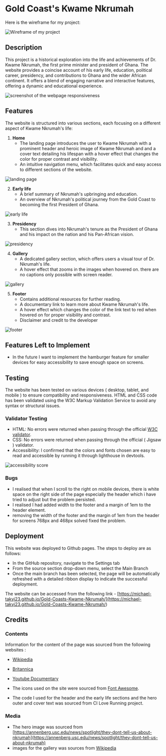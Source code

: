 # Gold Coast's Kwame Nkrumah

Here is the wireframe for my project:

![Wireframe of my project](assets/images/wire-frame-mockup.png)

## Description

This project is a historical exploration into the life and achievements of Dr. Kwame Nkrumah, the first prime minister and president of Ghana. The website provides a coincise account of his early life, education, political career, presidency, and contributions to Ghana and the wider African continent. It offers a blend of engaging narrative and interactive features, offering a dynamic and educational experience.

![screenshot of the webpage responsiveness](assets/images/gold-coast-mockup.png)

## Features

The website is structured into various sections, each focusing on a different aspect of Kwame Nkrumah's life:

1. **Home**
   - The landing page introduces the user to Kwame Nkrumah with a prominent header and heroic image of Kwame Nkrumah and and a cover text detailing his lifespan with a hover effect that changes the color for proper contrast and visibility.
   - An intuitive navigation menu, which facilitates quick and easy access to different sections of the website.

![landing page](assets/images/landing-page.png)

2. **Early life**
   - A brief summary of Nkrumah's upbringing and education.
   - An overview of Nkrumah's political journey from the Gold Coast to becoming the first President of Ghana.

![early life](assets/images/early-life-mockup.png)

3. **Presidency**
   - This section dives into Nkrumah's tenure as the President of Ghana and his impact on the nation and his Pan-African vision.

![presidency](assets/images/presidency-mockup.png)

4. **Gallery**
   - A dedicated gallery section, which offers users a visual tour of Dr. Nkrumah's life.
   - A hover effect that zooms in the images when hovered on. there are no captions only possible with screen reader.

![gallery](assets/images/gallery-section-mockup.png)

5. **Footer**
   - Contains additional resources for further reading.
   - A documentary link to learn more about Kwame Nkrumah's life.
   - A hover effect which changes the color of the link text to red when hovered on for proper visibility and contrast.
   - Disclaimer and credit to the developer

![footer](assets/images/footer-mockup.png)

## Features Left to Implement

- In the future I want to implement the hamburger feature for smaller devices for easy accessibility to save enough space on screens.

## Testing

The website has been tested on various devices ( desktop, tablet, and mobile ) to ensure compatibility and responsiveness. HTML and CSS code has been validated using the W3C Markup Validation Service to avoid any syntax or structural issues.

### Validator Testing

- HTML: No errors were returned when passing through the official [W3C validator](https://validator.w3.org/).
- CSS: No errors were returned when passing through the official ( Jigsaw ) validator.
- Accessibility: I confirmed that the colors and fonts chosen are easy to read and accessible by running it through lighthouse in devtools.

![accessibility score](assets/images/lighthouse.png)

### Bugs
- I realised that when I scroll to the right on mobile devices, there is white space on the right side of the page especially the header which i have tried to adjust but the problem persisted.
- I realised I had added width to the footer and a margin of 1em to the header element.
- removing the width of the footer and the margin of 1em from the header for screens 768px and 468px solved fixed the problem.

## Deployment

This website was deployed to Github pages. The steps to deploy are as follows:

- In the GitHub repository, navigate to the Settings tab
- From the source section drop-down menu, select the Main Branch
- Once the main branch has been selected, the page will be automatically refreshed with a detailed ribbon display to indicate the successful deployment.

The website can be accessed from the following link - [https://michael-takyi23.github.io/Gold-Coasts-Kwame-Nkrumah/](<https://michael-takyi23.github.io/Gold-Coasts-Kwame-Nkrumah/>)

## Credits

### Contents

Information for the content of the page was sourced from the following websites :

- [Wikipedia](https://en.wikipedia.org/wiki/Kwame_Nkrumah#Ghanaian_independence)
- [Britannica](https://www.britannica.com/biography/Kwame-Nkrumah)
- [Youtube Documentary](https://youtu.be/TMY0iTcspNA)
- The icons used on the site were sourced from [Font Awesome](https://fontawesome.com/).

- The code I used for the header and the early life sections and the hero outer and cover text was sourced from CI Love Running project.

### Media

- The hero image was sourced from [https://annenberg.usc.edu/news/spotlight/they-dont-tell-us-about-nkrumah](https://annenberg.usc.edu/news/spotlight/they-dont-tell-us-about-nkrumah)
- images for the gallery was sources from [Wikipedia](https://en.wikipedia.org/wiki/Kwame_Nkrumah#Ghanaian_independence)
